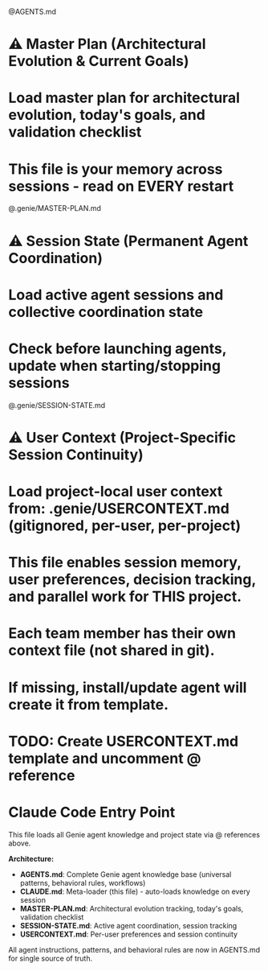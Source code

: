 @AGENTS.md
# ⚠️ Master Plan (Architectural Evolution & Current Goals)
# Load master plan for architectural evolution, today's goals, and validation checklist
# This file is your memory across sessions - read on EVERY restart
@.genie/MASTER-PLAN.md

# ⚠️ Session State (Permanent Agent Coordination)
# Load active agent sessions and collective coordination state
# Check before launching agents, update when starting/stopping sessions
@.genie/SESSION-STATE.md

# ⚠️ User Context (Project-Specific Session Continuity)
# Load project-local user context from: .genie/USERCONTEXT.md (gitignored, per-user, per-project)
# This file enables session memory, user preferences, decision tracking, and parallel work for THIS project.
# Each team member has their own context file (not shared in git).
# If missing, install/update agent will create it from template.
# TODO: Create USERCONTEXT.md template and uncomment @ reference

# Claude Code Entry Point

This file loads all Genie agent knowledge and project state via @ references above.

**Architecture:**
- **AGENTS.md**: Complete Genie agent knowledge base (universal patterns, behavioral rules, workflows)
- **CLAUDE.md**: Meta-loader (this file) - auto-loads knowledge on every session
- **MASTER-PLAN.md**: Architectural evolution tracking, today's goals, validation checklist
- **SESSION-STATE.md**: Active agent coordination, session tracking
- **USERCONTEXT.md**: Per-user preferences and session continuity

All agent instructions, patterns, and behavioral rules are now in AGENTS.md for single source of truth.
